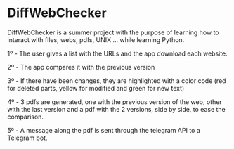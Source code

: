 # DiffWebChecker

DiffWebChecker is a summer project with the purpose of learning how to interact with files, webs, pdfs, UNIX ... while learning Python.

1º - The user gives a list with the URLs and the app download each website.

2º - The app compares it with the previous version 

3º - If there have been changes, they are highlighted with a color code (red for deleted parts, yellow for modified and green for new text)

4º - 3 pdfs are generated, one with the previous version of the web, other with the last version and a pdf with the 2 versions, side by side, to ease the comparison. 

5º - A message along the pdf is sent through the telegram API to a Telegram bot.


